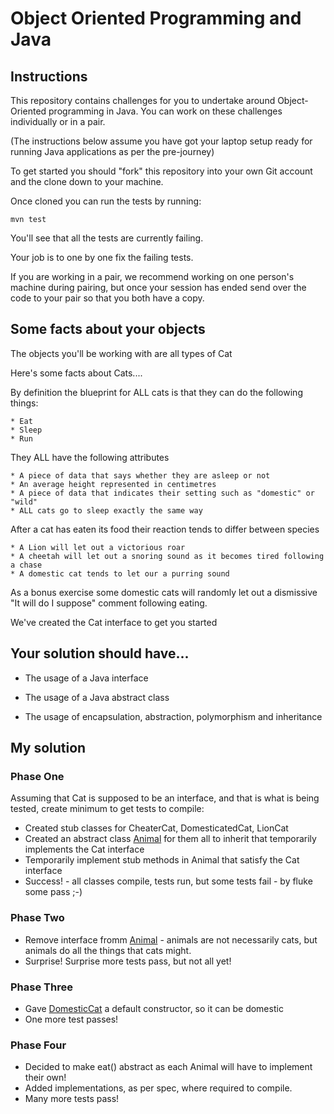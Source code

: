 # Object Oriented Programming and Java

## Instructions

This repository contains challenges for you to undertake around Object-Oriented programming in Java. 
You can work on these challenges individually or in a pair.

(The instructions below assume you have got your laptop setup 
ready for running Java applications as per the pre-journey)

To get started you should "fork" this repository into your own Git account and the clone down to your machine.

Once cloned you can run the tests by running:

```
mvn test
```

You'll see that all the tests are currently failing.

Your job is to one by one fix the failing tests.

If you are working in a pair, we recommend working on one person's machine during pairing, 
but once your session has ended send over the code to your pair so that you both have a copy.

## Some facts about your objects

The objects you'll be working with are all types of Cat

Here's some facts about Cats....

By definition the blueprint for ALL cats is that they can do the following things:

    * Eat
    * Sleep
    * Run

They ALL have the following attributes

    * A piece of data that says whether they are asleep or not 
    * An average height represented in centimetres
    * A piece of data that indicates their setting such as "domestic" or "wild"
    * ALL cats go to sleep exactly the same way

After a cat has eaten its food their reaction tends to differ between species

    * A Lion will let out a victorious roar
    * A cheetah will let out a snoring sound as it becomes tired following a chase
    * A domestic cat tends to let our a purring sound


As a bonus exercise some domestic cats will randomly let out a dismissive 
"It will do I suppose" comment following eating.

We've created the Cat interface to get you started 

## Your solution should have...

* The usage of a Java interface

* The usage of a Java abstract class

* The usage of encapsulation, abstraction, polymorphism and inheritance

## My solution

### Phase One

Assuming that Cat is supposed to be an interface, and that is what is being tested, 
create minimum to get tests to compile:
* Created stub classes for CheaterCat, DomesticatedCat, LionCat
* Created an abstract class [Animal](src/main/java/com/techreturners/cats/Animal.java) for them all to inherit 
that temporarily implements the Cat interface
* Temporarily implement stub methods in Animal that satisfy the Cat interface
* Success! - all classes compile, tests run, but some tests fail - by fluke some pass ;-)

### Phase Two

* Remove interface fromm [Animal](src/main/java/com/techreturners/cats/Animal.java) - animals are not necessarily cats, 
but animals do all the things that cats might.
* Surprise! Surprise more tests pass, but not all yet!

### Phase Three

* Gave [DomesticCat](src/main/java/com/techreturners/cats/DomesticCat.java) a default constructor, so it can be domestic
* One more test passes!

### Phase Four

* Decided to make eat() abstract as each Animal will have to implement their own!
* Added implementations, as per spec, where required to compile.
* Many more tests pass!

